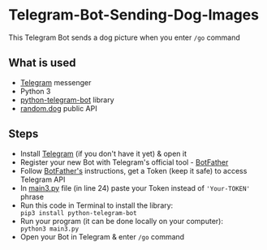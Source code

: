 # Telegram-Bot-Sending-Dog-Images

This Telegram Bot sends a dog picture when you enter <code>/go</code> command<br>

<h2>What is used</h2> 
<ul>
  <li><a href="https://telegram.org/">Telegram</a> messenger</li>
  <li>Python 3</li> 
  <li><a href="https://github.com/python-telegram-bot/python-telegram-bot">python-telegram-bot</a> library</li> 
  <li><a href="https://random.dog">random.dog</a> public API</li>
</ul>

<h2>Steps</h2>
<ul>
  <li>Install <a href="https://telegram.org/">Telegram</a> (if you don't have it yet) & open it</li>
  <li>Register your new Bot with Telegram's official tool - <a href="https://telegram.me/BotFather">BotFather</a></li>
  <li>Follow <a href="https://telegram.me/BotFather">BotFather's</a> instructions, get a Token (keep it safe) to access Telegram API</li> 
  <li>In <a href="https://github.com/DS-jr/Telegram-Bot-Showing-Dog-Images/blob/main/main3.py">main3.py</a> file (in line 24) paste your Token instead of <code>'Your-TOKEN'</code> phrase</li>
  <li>Run this code in Terminal to install the library:</li>
  <code>pip3 install python-telegram-bot</code><br>
  <li>Run your program (it can be done locally on your computer):</li>
  <code>python3 main3.py</code><br> 
  <li>Open your Bot in Telegram & enter <code>/go</code> command</li>
</ul>
